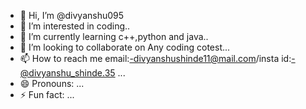 - 👋 Hi, I’m @divyanshu095
- 👀 I’m interested in coding..
- 🌱 I’m currently learning c++,python and java..
- 💞️ I’m looking to collaborate on Any coding cotest...
- 📫 How to reach me email:-divyanshushinde11@mail.com/insta id:-@divyanshu_shinde.35 ...
- 😄 Pronouns: ...
- ⚡ Fun fact: ...

<!---
divyanshu095/divyanshu095 is a ✨ special ✨ repository because its `README.md` (this file) appears on your GitHub profile.
You can click the Preview link to take a look at your changes.
--->
